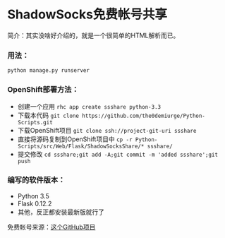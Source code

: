 # ShadowSocks免费帐号共享

简介：其实没啥好介绍的，就是一个很简单的HTML解析而已。

### 用法：
`python manage.py runserver`

### OpenShift部署方法：

* 创建一个应用 `rhc app create ssshare python-3.3`
* 下载本代码 `git clone https://github.com/the0demiurge/Python-Scripts.git`
* 下载OpenShift项目 `git clone ssh://project-git-uri ssshare`
* 直接将源码复制到OpenShift项目中 `cp -r Python-Scripts/src/Web/Flask/ShadowSocksShare/* ssshare/`
* 提交修改 `cd ssshare;git add -A;git commit -m 'added ssshare';git push`

### 编写的软件版本：

* Python 3.5
* Flask 0.12.2
* 其他，反正都安装最新版就行了

免费帐号来源：[这个GitHub项目](https://github.com/Alvin9999/new-pac/wiki/ss%E5%85%8D%E8%B4%B9%E8%B4%A6%E5%8F%B7)
